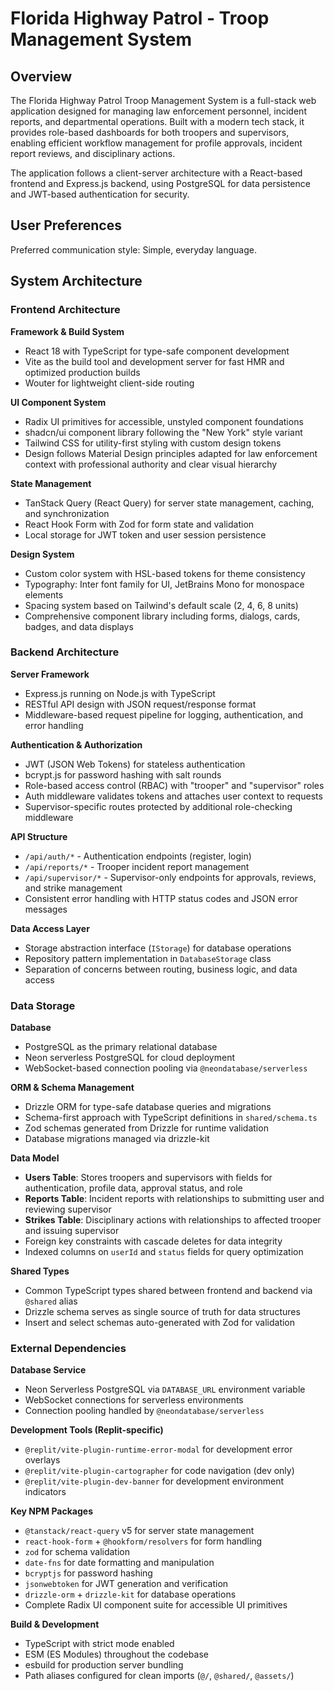 # Florida Highway Patrol - Troop Management System

## Overview

The Florida Highway Patrol Troop Management System is a full-stack web application designed for managing law enforcement personnel, incident reports, and departmental operations. Built with a modern tech stack, it provides role-based dashboards for both troopers and supervisors, enabling efficient workflow management for profile approvals, incident report reviews, and disciplinary actions.

The application follows a client-server architecture with a React-based frontend and Express.js backend, using PostgreSQL for data persistence and JWT-based authentication for security.

## User Preferences

Preferred communication style: Simple, everyday language.

## System Architecture

### Frontend Architecture

**Framework & Build System**
- React 18 with TypeScript for type-safe component development
- Vite as the build tool and development server for fast HMR and optimized production builds
- Wouter for lightweight client-side routing

**UI Component System**
- Radix UI primitives for accessible, unstyled component foundations
- shadcn/ui component library following the "New York" style variant
- Tailwind CSS for utility-first styling with custom design tokens
- Design follows Material Design principles adapted for law enforcement context with professional authority and clear visual hierarchy

**State Management**
- TanStack Query (React Query) for server state management, caching, and synchronization
- React Hook Form with Zod for form state and validation
- Local storage for JWT token and user session persistence

**Design System**
- Custom color system with HSL-based tokens for theme consistency
- Typography: Inter font family for UI, JetBrains Mono for monospace elements
- Spacing system based on Tailwind's default scale (2, 4, 6, 8 units)
- Comprehensive component library including forms, dialogs, cards, badges, and data displays

### Backend Architecture

**Server Framework**
- Express.js running on Node.js with TypeScript
- RESTful API design with JSON request/response format
- Middleware-based request pipeline for logging, authentication, and error handling

**Authentication & Authorization**
- JWT (JSON Web Tokens) for stateless authentication
- bcrypt.js for password hashing with salt rounds
- Role-based access control (RBAC) with "trooper" and "supervisor" roles
- Auth middleware validates tokens and attaches user context to requests
- Supervisor-specific routes protected by additional role-checking middleware

**API Structure**
- `/api/auth/*` - Authentication endpoints (register, login)
- `/api/reports/*` - Trooper incident report management
- `/api/supervisor/*` - Supervisor-only endpoints for approvals, reviews, and strike management
- Consistent error handling with HTTP status codes and JSON error messages

**Data Access Layer**
- Storage abstraction interface (`IStorage`) for database operations
- Repository pattern implementation in `DatabaseStorage` class
- Separation of concerns between routing, business logic, and data access

### Data Storage

**Database**
- PostgreSQL as the primary relational database
- Neon serverless PostgreSQL for cloud deployment
- WebSocket-based connection pooling via `@neondatabase/serverless`

**ORM & Schema Management**
- Drizzle ORM for type-safe database queries and migrations
- Schema-first approach with TypeScript definitions in `shared/schema.ts`
- Zod schemas generated from Drizzle for runtime validation
- Database migrations managed via drizzle-kit

**Data Model**
- **Users Table**: Stores troopers and supervisors with fields for authentication, profile data, approval status, and role
- **Reports Table**: Incident reports with relationships to submitting user and reviewing supervisor
- **Strikes Table**: Disciplinary actions with relationships to affected trooper and issuing supervisor
- Foreign key constraints with cascade deletes for data integrity
- Indexed columns on `userId` and `status` fields for query optimization

**Shared Types**
- Common TypeScript types shared between frontend and backend via `@shared` alias
- Drizzle schema serves as single source of truth for data structures
- Insert and select schemas auto-generated with Zod for validation

### External Dependencies

**Database Service**
- Neon Serverless PostgreSQL via `DATABASE_URL` environment variable
- WebSocket connections for serverless environments
- Connection pooling handled by `@neondatabase/serverless`

**Development Tools (Replit-specific)**
- `@replit/vite-plugin-runtime-error-modal` for development error overlays
- `@replit/vite-plugin-cartographer` for code navigation (dev only)
- `@replit/vite-plugin-dev-banner` for development environment indicators

**Key NPM Packages**
- `@tanstack/react-query` v5 for server state management
- `react-hook-form` + `@hookform/resolvers` for form handling
- `zod` for schema validation
- `date-fns` for date formatting and manipulation
- `bcryptjs` for password hashing
- `jsonwebtoken` for JWT generation and verification
- `drizzle-orm` + `drizzle-kit` for database operations
- Complete Radix UI component suite for accessible UI primitives

**Build & Development**
- TypeScript with strict mode enabled
- ESM (ES Modules) throughout the codebase
- esbuild for production server bundling
- Path aliases configured for clean imports (`@/`, `@shared/`, `@assets/`)